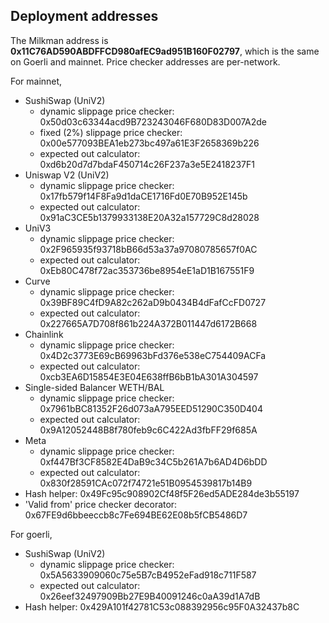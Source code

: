 ## Deployment addresses 

The Milkman address is **0x11C76AD590ABDFFCD980afEC9ad951B160F02797**, which is the same on Goerli and mainnet. Price checker addresses are per-network.

For mainnet,
- SushiSwap (UniV2)
    - dynamic slippage price checker: 0x50d03c63344acd9B723243046F680D83D007A2de 
    - fixed (2%) slippage price checker: 0x00e577093BEA1eb273bc497a61E3F2658369b226
    - expected out calculator: 0xd6b20d7d7bdaF450714c26F237a3e5E2418237F1
- Uniswap V2 (UniV2)
    - dynamic slippage price checker: 0x17fb579f14F8Fa9d1daCE1716Fd0E70B952E145b
    - expected out calculator: 0x91aC3CE5b1379933138E20A32a157729C8d28028
- UniV3
    - dynamic slippage price checker: 0x2F965935f93718bB66d53a37a97080785657f0AC
    - expected out calculator: 0xEb80C478f72ac353736be8954eE1aD1B167551F9
- Curve
    - dynamic slippage price checker: 0x39BF89C4fD9A82c262aD9b0434B4dFafCcFD0727
    - expected out calculator: 0x227665A7D708f861b224A372B011447d6172B668
- Chainlink
    - dynamic slippage price checker: 0x4D2c3773E69cB69963bFd376e538eC754409ACFa
    - expected out calculator: 0xcb3EA6D15854E3E04E638ffB6bB1bA301A304597
- Single-sided Balancer WETH/BAL
    - dynamic slippage price checker: 0x7961bBC81352F26d073aA795EED51290C350D404
    - expected out calculator: 0x9A12052448B8f780feb9c6C422Ad3fbFF29f685A
- Meta 
    - dynamic slippage price checker: 0xf447Bf3CF8582E4DaB9c34C5b261A7b6AD4D6bDD
    - expected out calculator: 0x830f28591CAc072f74721e51B0954539817b14B9
- Hash helper: 0x49Fc95c908902Cf48f5F26ed5ADE284de3b55197
- 'Valid from' price checker decorator: 0x67FE9d6bbeeccb8c7Fe694BE62E08b5fCB5486D7

For goerli,
- SushiSwap (UniV2)
    - dynamic slippage price checker: 0x5A5633909060c75e5B7cB4952eFad918c711F587
    - expected out calculator: 0x26eef32497909Bb27E9B40091246c0aA39d1A7dB
- Hash helper: 0x429A101f42781C53c088392956c95F0A32437b8C